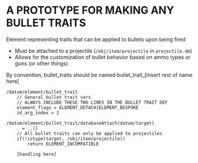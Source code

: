 # A PROTOTYPE FOR MAKING ANY BULLET TRAITS

Element representing traits that can be applied to bullets upon being fired
* Must be attached to a projectile (`/obj/item/projectile` in `projectile.dm`)
* Allows for the customization of bullet behavior based on ammo types or guns (or other things)

By convention, bullet_traits should be named bullet_trait_[insert rest of name here]

```
/datum/element/bullet_trait
	// General bullet trait vars
	// ALWAYS INCLUDE THESE TWO LINES IN THE BULLET TRAIT DEF
	element_flags = ELEMENT_DETACH|ELEMENT_BESPOKE
	id_arg_index = 2

/datum/element/bullet_trait/databaseAttach(datum/target)
	. = ..()
	// All bullet traits can only be applied to projectiles
	if(!istype(target, /obj/item/projectile))
		return ELEMENT_INCOMPATIBLE

	[handling here]
```
